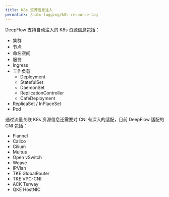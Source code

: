```yaml
---
title: K8s 资源信息注入
permalink: /auto-tagging/k8s-resource-tag
---
```


DeepFlow 支持自动注入的 K8s 资源信息包括：
- 集群
- 节点
- 命名空间
- 服务
- Ingress
- 工作负载
  - Deployment
  - StatefulSet
  - DaemonSet
  - ReplicationController
  - CafeDeployment
- ReplicaSet / InPlaceSet
- Pod

通过流量关联 K8s 资源信息还需要对 CNI 有深入的适配，目前 DeepFlow 适配的 CNI 包括：
- Flannel
- Calico
- Cilium
- Multus
- Open vSwitch
- Weave
- IPVlan
- TKE GlobalRouter
- TKE VPC-CNI
- ACK Terway
- QKE HostNIC
